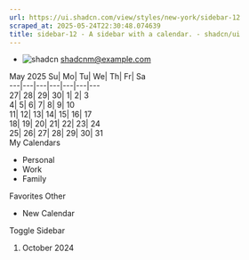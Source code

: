 ```yaml
---
url: https://ui.shadcn.com/view/styles/new-york/sidebar-12
scraped_at: 2025-05-24T22:30:48.074639
title: sidebar-12 - A sidebar with a calendar. - shadcn/ui
---
```


  * ![shadcn](https://ui.shadcn.com/avatars/shadcn.jpg)
shadcnm@example.com


May 2025
Su| Mo| Tu| We| Th| Fr| Sa  
---|---|---|---|---|---|---  
27| 28| 29| 30| 1| 2| 3  
4| 5| 6| 7| 8| 9| 10  
11| 12| 13| 14| 15| 16| 17  
18| 19| 20| 21| 22| 23| 24  
25| 26| 27| 28| 29| 30| 31  
My Calendars 
  * Personal
  * Work
  * Family


Favorites 
Other 
  * New Calendar


Toggle Sidebar
  1. October 2024



